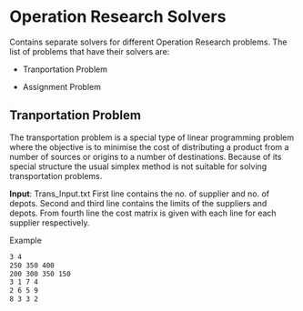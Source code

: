 # Operation Research Solvers

Contains separate solvers for different Operation Research problems. The list of problems that have their solvers are:

* Tranportation Problem

* Assignment Problem

## Tranportation Problem

The transportation problem is a special type of linear programming problem where the objective is to minimise the cost of distributing a product from a number of sources or origins to a number of destinations. Because of its special structure the usual simplex method is not suitable for solving transportation problems.

**Input**: Trans_Input.txt
First line contains the no. of supplier and no. of depots.
Second and third line contains the limits of the suppliers and depots.
From fourth line the cost matrix is given with each line for each supplier respectively.

Example

```txt
3 4
250 350 400
200 300 350 150
3 1 7 4
2 6 5 9
8 3 3 2
```
